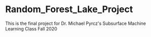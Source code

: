 # Random_Forest_Lake_Project
This is the final project for Dr. Michael Pyrcz's Subsurface Machine Learning Class Fall 2020
